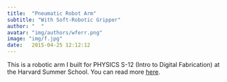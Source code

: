 ```yaml
---
title:  "Pneumatic Robot Arm"
subtitle: "With Soft-Robotic Gripper"
author: "  "
avatar: "img/authors/wferr.png"
image: "img/f.jpg"
date:   2015-04-25 12:12:12
---
```


This is a robotic arm I built for PHYSICS S-12 (Intro to Digital Fabrication) at the Harvard Summer School. You can read more [here](https://kem406.github.io/PHYS-S12/12/).
